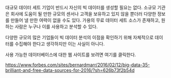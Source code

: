 대규모 데이터 세트
기업이 반드시 자신의 빅 데이터를 생성할 필요는 없다. 소규모 기관은 회사에 도움이 될 만한 규모의 센서나 고객을 보유하고 있지 않을 뿐더러 다양한 정보를 만들어 낼 만한 여력이 없을 수도 있다. 가용의 무료 데이터 세트 소스가 존재하고, 원하는 사람은 누구나 이를 사용하고 분석할 수 있다.

다양한 규모의 많은 기업들이 빅 데이터 분석의 이점을 확인하기 위해 자체적으로 데이터를 수집해야 한다고 생각하지만 이는 사실이 아니다.

사용 가능한 데이터베이스에 대한 웹 사이트를 보려면 여기를 클릭한다.

https://www.forbes.com/sites/bernardmarr/2016/02/12/big-data-35-brilliant-and-free-data-sources-for-2016/?sh=626b73f2b54d